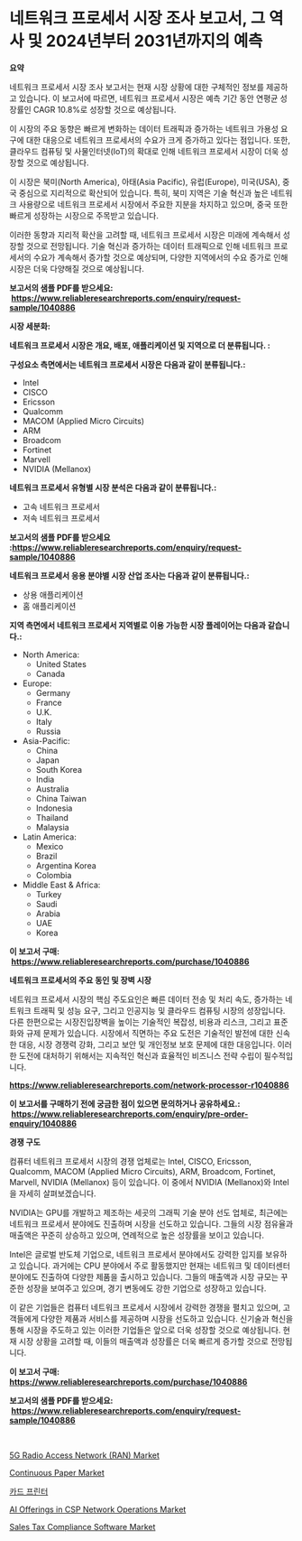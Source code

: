 <p><h1>네트워크 프로세서 시장 조사 보고서, 그 역사 및 2024년부터 2031년까지의 예측</h1></p><p><strong>요약</strong></p>
<p><p>네트워크 프로세서 시장 조사 보고서는 현재 시장 상황에 대한 구체적인 정보를 제공하고 있습니다. 이 보고서에 따르면, 네트워크 프로세서 시장은 예측 기간 동안 연평균 성장률인 CAGR 10.8%로 성장할 것으로 예상됩니다.</p><p>이 시장의 주요 동향은 빠르게 변화하는 데이터 트래픽과 증가하는 네트워크 가용성 요구에 대한 대응으로 네트워크 프로세서의 수요가 크게 증가하고 있다는 점입니다. 또한, 클라우드 컴퓨팅 및 사물인터넷(IoT)의 확대로 인해 네트워크 프로세서 시장이 더욱 성장할 것으로 예상됩니다.</p><p>이 시장은 북미(North America), 아태(Asia Pacific), 유럽(Europe), 미국(USA), 중국 중심으로 지리적으로 확산되어 있습니다. 특히, 북미 지역은 기술 혁신과 높은 네트워크 사용량으로 네트워크 프로세서 시장에서 주요한 지분을 차지하고 있으며, 중국 또한 빠르게 성장하는 시장으로 주목받고 있습니다.</p><p>이러한 동향과 지리적 확산을 고려할 때, 네트워크 프로세서 시장은 미래에 계속해서 성장할 것으로 전망됩니다. 기술 혁신과 증가하는 데이터 트래픽으로 인해 네트워크 프로세서의 수요가 계속해서 증가할 것으로 예상되며, 다양한 지역에서의 수요 증가로 인해 시장은 더욱 다양해질 것으로 예상됩니다.</p></p>
<p><strong>보고서의 샘플 PDF를 받으세요: &nbsp;<a href="https://www.reliableresearchreports.com/enquiry/request-sample/1040886">https://www.reliableresearchreports.com/enquiry/request-sample/1040886</a></strong></p>
<p><strong>시장 세분화:</strong></p>
<p><strong> 네트워크 프로세서 시장은 개요, 배포, 애플리케이션 및 지역으로 더 분류됩니다. :</strong></p>
<p><strong>구성요소 측면에서는 네트워크 프로세서 시장은 다음과 같이 분류됩니다.:</strong></p>
<p><ul><li>Intel</li><li>CISCO</li><li>Ericsson</li><li>Qualcomm</li><li>MACOM (Applied Micro Circuits)</li><li>ARM</li><li>Broadcom</li><li>Fortinet</li><li>Marvell</li><li>NVIDIA (Mellanox)</li></ul></p>
<p><strong> 네트워크 프로세서 유형별 시장 분석은 다음과 같이 분류됩니다.:</strong></p>
<p><ul><li>고속 네트워크 프로세서</li><li>저속 네트워크 프로세서</li></ul></p>
<p><strong>보고서의 샘플 PDF를 받으세요 :<a href="https://www.reliableresearchreports.com/enquiry/request-sample/1040886">https://www.reliableresearchreports.com/enquiry/request-sample/1040886</a></strong></p>
<p><strong> 네트워크 프로세서 응용 분야별 시장 산업 조사는 다음과 같이 분류됩니다.:</strong></p>
<p><ul><li>상용 애플리케이션</li><li>홈 애플리케이션</li></ul></p>
<p><strong>지역 측면에서 네트워크 프로세서 지역별로 이용 가능한 시장 플레이어는 다음과 같습니다.:</strong></p>
<p><ul>
    <li>
        North America:
        <ul>
            <li>United States</li>
            <li>Canada</li>
        </ul>
    </li>
    <li>
        Europe:
        <ul>
            <li>Germany</li>
            <li>France</li>
            <li>U.K.</li>
            <li>Italy</li>
            <li>Russia</li>
        </ul>
    </li>
    <li>
        Asia-Pacific:
        <ul>
            <li>China</li>
            <li>Japan</li>
            <li>South Korea</li>
            <li>India</li>
            <li>Australia</li>
            <li>China Taiwan</li>
            <li>Indonesia</li>
            <li>Thailand</li>
            <li>Malaysia</li>
        </ul>
    </li>
    <li>
        Latin America:
        <ul>
            <li>Mexico</li>
            <li>Brazil</li>
            <li>Argentina Korea</li>
            <li>Colombia</li>
        </ul>
    </li>
    <li>
        Middle East & Africa:
        <ul>
            <li>Turkey</li>
            <li>Saudi</li>
            <li>Arabia</li>
            <li>UAE</li>
            <li>Korea</li>
        </ul>
    </li>
    </ul></p>
<p><strong>이 보고서 구매: &nbsp;<a href="https://www.reliableresearchreports.com/purchase/1040886">https://www.reliableresearchreports.com/purchase/1040886</a></strong></p>
<p><strong>네트워크 프로세서의 주요 동인 및 장벽 시장</strong></p>
<p><p>네트워크 프로세서 시장의 핵심 주도요인은 빠른 데이터 전송 및 처리 속도, 증가하는 네트워크 트래픽 및 성능 요구, 그리고 인공지능 및 클라우드 컴퓨팅 시장의 성장입니다. 다른 한편으로는 시장진입장벽을 높이는 기술적인 복잡성, 비용과 리스크, 그리고 표준화와 규제 문제가 있습니다. 시장에서 직면하는 주요 도전은 기술적인 발전에 대한 신속한 대응, 시장 경쟁력 강화, 그리고 보안 및 개인정보 보호 문제에 대한 대응입니다. 이러한 도전에 대처하기 위해서는 지속적인 혁신과 효율적인 비즈니스 전략 수립이 필수적입니다.</p></p>
<p><strong><a href="https://www.reliableresearchreports.com/network-processor-r1040886">https://www.reliableresearchreports.com/network-processor-r1040886</a></strong></p>
<p><strong>이 보고서를 구매하기 전에 궁금한 점이 있으면 문의하거나 공유하세요.: &nbsp;<a href="https://www.reliableresearchreports.com/enquiry/pre-order-enquiry/1040886">https://www.reliableresearchreports.com/enquiry/pre-order-enquiry/1040886</a></strong></p>
<p><strong>경쟁 구도</strong></p>
<p><p>컴퓨터 네트워크 프로세서 시장의 경쟁 업체로는 Intel, CISCO, Ericsson, Qualcomm, MACOM (Applied Micro Circuits), ARM, Broadcom, Fortinet, Marvell, NVIDIA (Mellanox) 등이 있습니다. 이 중에서 NVIDIA (Mellanox)와 Intel을 자세히 살펴보겠습니다.</p><p>NVIDIA는 GPU를 개발하고 제조하는 세곳의 그래픽 기술 분야 선도 업체로, 최근에는 네트워크 프로세서 분야에도 진출하며 시장을 선도하고 있습니다. 그들의 시장 점유율과 매출액은 꾸준히 상승하고 있으며, 연례적으로 높은 성장률을 보이고 있습니다.</p><p>Intel은 글로벌 반도체 기업으로, 네트워크 프로세서 분야에서도 강력한 입지를 보유하고 있습니다. 과거에는 CPU 분야에서 주로 활동했지만 현재는 네트워크 및 데이터센터 분야에도 진출하여 다양한 제품을 출시하고 있습니다. 그들의 매출액과 시장 규모는 꾸준한 성장을 보여주고 있으며, 경기 변동에도 강한 기업으로 성장하고 있습니다.</p><p>이 같은 기업들은 컴퓨터 네트워크 프로세서 시장에서 강력한 경쟁을 펼치고 있으며, 고객들에게 다양한 제품과 서비스를 제공하며 시장을 선도하고 있습니다. 신기술과 혁신을 통해 시장을 주도하고 있는 이러한 기업들은 앞으로 더욱 성장할 것으로 예상됩니다. 현재 시장 상황을 고려할 때, 이들의 매출액과 성장률은 더욱 빠르게 증가할 것으로 전망됩니다.</p></p>
<p><strong>이 보고서 구매: &nbsp; <a href="https://www.reliableresearchreports.com/purchase/1040886">https://www.reliableresearchreports.com/purchase/1040886</a></strong></p>
<p><strong>보고서의 샘플 PDF를 받으세요: &nbsp;<a href="https://www.reliableresearchreports.com/enquiry/request-sample/1040886">https://www.reliableresearchreports.com/enquiry/request-sample/1040886</a></strong><strong></strong></p>
<p>&nbsp;</p>
<p><p><a href="https://github.com/vimar16th/Market-Research-Report-List-4/blob/main/5g-radio-access-network-ran-market.md">5G Radio Access Network (RAN) Market</a></p><p><a href="https://issuu.com/reportprime-2/docs/continuous-paper-market-size-2030.pptx">Continuous Paper Market</a></p><p><a href="https://github.com/KellyLyncyh543964/Market-Research-Report-List-1/blob/main/843618664968.md">카드 프린터</a></p><p><a href="https://github.com/luckyshygirl/Market-Research-Report-List-4/blob/main/ai-offerings-in-csp-network-operations-market.md">AI Offerings in CSP Network Operations Market</a></p><p><a href="https://www.linkedin.com/pulse/sales-tax-compliance-software-market-key-successful-business-nqw3e?trackingId=F%2BqDYGiPiRm16BuZq5ykvA%3D%3D">Sales Tax Compliance Software Market</a></p></p>